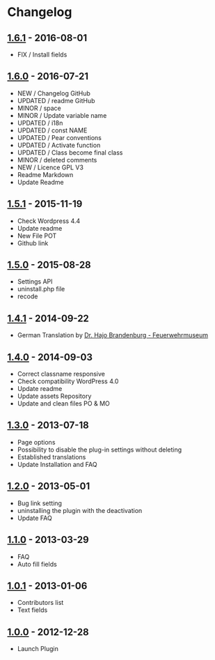 # Changelog

## [1.6.1](https://github.com/rvola/wp-original-media-path/tree/1.6.1) - 2016-08-01

* FIX / Install fields

## [1.6.0](https://github.com/rvola/wp-original-media-path/tree/1.6.0) - 2016-07-21

* NEW / Changelog GitHub
* UPDATED / readme GitHub
* MINOR / space
* MINOR / Update variable name
* UPDATED / i18n
* UPDATED / const NAME
* UPDATED / Pear conventions
* UPDATED / Activate function
* UPDATED / Class become final class
* MINOR / deleted comments
* NEW / Licence GPL V3
* Readme Markdown
* Update Readme

## [1.5.1](https://github.com/rvola/wp-original-media-path/tree/1.5.1) - 2015-11-19

* Check Wordpress 4.4
* Update readme
* New File POT
* Github link

## [1.5.0](https://github.com/rvola/wp-original-media-path/tree/1.5.0) - 2015-08-28

* Settings API
* uninstall.php file
* recode

## [1.4.1](https://github.com/rvola/wp-original-media-path/tree/1.4.1) - 2014-09-22

* German Translation by <a href="http://www.feuerwehrmuseum-sh.de" rel="nofollow" target="_blank">Dr. Hajo Brandenburg - Feuerwehrmuseum</a>

## [1.4.0](https://github.com/rvola/wp-original-media-path/tree/1.4.0) - 2014-09-03

* Correct classname responsive
* Check compatibility WordPress 4.0
* Update readme
* Update assets Repository
* Update and clean files PO & MO

## [1.3.0](https://github.com/rvola/wp-original-media-path/tree/1.3.0) - 2013-07-18

* Page options
* Possibility to disable the plug-in settings without deleting
* Established translations
* Update Installation and FAQ

## [1.2.0](https://github.com/rvola/wp-original-media-path/tree/1.2.0) - 2013-05-01

* Bug link setting
* uninstalling the plugin with the deactivation
* Update FAQ

## [1.1.0](https://github.com/rvola/wp-original-media-path/tree/1.1.0) - 2013-03-29

* FAQ
* Auto fill fields

## [1.0.1](https://github.com/rvola/wp-original-media-path/tree/1.0.1) - 2013-01-06

* Contributors list
* Text fields

## [1.0.0](https://github.com/rvola/wp-original-media-path/tree/1.0.0) - 2012-12-28

* Launch Plugin
